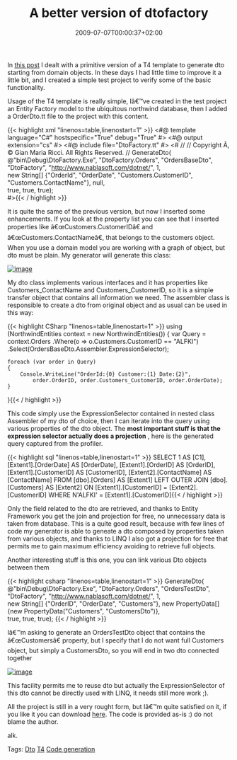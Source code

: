 ﻿---
title: "A better version of dtofactory"
description: ""
date: 2009-07-07T00:00:37+02:00
draft: false
tags: [NET framework,Software Architecture]
categories: [NET framework,Software Architecture]
---
In [this post](http://www.codewrecks.com/blog/index.php/2009/06/24/a-dto-factory-code-generator-with-visual-studio-t4/) I dealt with a primitive version of a T4 template to generate dto starting from domain objects. In these days I had little time to improve it a little bit, and I created a simple test project to verify some of the basic functionality.

Usage of the T4 template is really simple, Iâ€™ve created in the test project an Entity Factory model to the ubiquitous northwind database, then I added a OrderDto.tt file to the project with this content.

{{< highlight xml "linenos=table,linenostart=1" >}}
<#@ template language="C#" hostspecific="True" debug="True" #>
<#@ output extension="cs" #>
<#@ include file="DtoFactory.tt" #>
<#
// <copyright file="OrdersDto.tt" company="Gian Maria Ricci">
//  Copyright Ã‚ © Gian Maria Ricci. All Rights Reserved.
// </copyright>
    GenerateDto(
        @"bin\Debug\DtoFactory.Exe", 
        "DtoFactory.Orders",
        "OrdersBaseDto",
        "DtoFactory",
        "http://www.nablasoft.com/dotnet/",
        1,      
        new String[] {"OrderId", "OrderDate", "Customers.CustomerID", "Customers.ContactName"},
        null,   
        true, true, true);  
#>{{< / highlight >}}

<!-- Code inserted with Steve Dunn's Windows Live Writer Code Formatter Plugin.  http://dunnhq.com -->

It is quite the same of the previous version, but now I inserted some enhancements. If you look at the property list you can see that I inserted properties like â€œCustomers.CustomerIDâ€ and â€œCustomers.ContactNameâ€, that belongs to the customers object. When you use a domain model you are working with a graph of object, but dto must be plain. My generator will generate this class:

[![image](https://www.codewrecks.com/blog/wp-content/uploads/2009/07/image-thumb14.png "image")](https://www.codewrecks.com/blog/wp-content/uploads/2009/07/image14.png)

My dto class implements various interfaces and it has properties like Customers\_ContactName and Customers\_CustomerID, so it is a simple transfer object that contains all information we need. The assembler class is responsible to create a dto from original object and as usual can be used in this way:

{{< highlight CSharp "linenos=table,linenostart=1" >}}
using (NorthwindEntities context = new NorthwindEntities())
{
    var Query = context.Orders
       .Where(o => o.Customers.CustomerID == "ALFKI")
       .Select(OrdersBaseDto.Assembler.ExpressionSelector);

    foreach (var order in Query)
    {
        Console.WriteLine("OrderId:{0} Customer:{1} Date:{2}",
            order.OrderID, order.Customers_CustomerID, order.OrderDate);
    }
}{{< / highlight >}}

<!-- Code inserted with Steve Dunn's Windows Live Writer Code Formatter Plugin.  http://dunnhq.com -->

This code simply use the ExpressionSelector contained in nested class Assembler of my dto of choice, then I can iterate into the query using various properties of the dto object. The  **most important stuff is that the expression selector actually does a projection** , here is the generated query captured from the profiler.

{{< highlight sql "linenos=table,linenostart=1" >}}
SELECT 
1 AS [C1], 
[Extent1].[OrderDate] AS [OrderDate], 
[Extent1].[OrderID] AS [OrderID], 
[Extent1].[CustomerID] AS [CustomerID], 
[Extent2].[ContactName] AS [ContactName]
FROM  [dbo].[Orders] AS [Extent1]
LEFT OUTER JOIN [dbo].[Customers] AS [Extent2] ON [Extent1].[CustomerID] = [Extent2].[CustomerID]
WHERE N'ALFKI' = [Extent1].[CustomerID]{{< / highlight >}}

<!-- Code inserted with Steve Dunn's Windows Live Writer Code Formatter Plugin.  http://dunnhq.com -->

Only the field related to the dto are retrieved, and thanks to Entity Framework you get the join and projection for free, no unnecessary data is taken from database. This is a quite good result, because with few lines of code my generator is able to geneate a dto composed by properties taken from various objects, and thanks to LINQ I also got a projection for free that permits me to gain maximum efficiency avoiding to retrieve full objects.

Another interesting stuff is this one, you can link various Dto objects between them

{{< highlight csharp "linenos=table,linenostart=1" >}}
    GenerateDto(
        @"bin\Debug\DtoFactory.Exe", 
        "DtoFactory.Orders",
        "OrdersTestDto",
        "DtoFactory",
        "http://www.nablasoft.com/dotnet/",
        1,      
        new String[] {"OrderID", "OrderDate", "Customers"},
        new PropertyData[] {new PropertyData("Customers", "CustomersDto")},   
        true, true, true); {{< / highlight >}}

<!-- Code inserted with Steve Dunn's Windows Live Writer Code Formatter Plugin.  http://dunnhq.com -->

Iâ€™m asking to generate an OrdersTestDto object that contains the â€œCustomersâ€ property, but I specify that I do not want full Customers object, but simply a CustomersDto, so you will end in two dto connected together

[![image](https://www.codewrecks.com/blog/wp-content/uploads/2009/07/image-thumb15.png "image")](https://www.codewrecks.com/blog/wp-content/uploads/2009/07/image15.png)

This facility permits me to reuse dto but actually the ExpressionSelector of this dto cannot be directly used with LINQ, it needs still more work ;).

All the project is still in a very rought form, but Iâ€™m quite satisfied on it, if you like it you can download [here](http://www.codewrecks.com/blog/storage/dtofactoryblog.zip). The code is provided as-is :) do not blame the author.

alk.

Tags: [Dto](http://technorati.com/tag/Dto) [T4](http://technorati.com/tag/T4) [Code generation](http://technorati.com/tag/Code%20generation)

